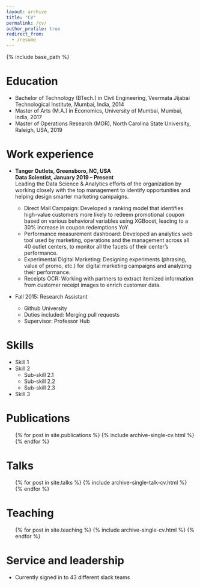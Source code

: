 ```yaml
---
layout: archive
title: "CV"
permalink: /cv/
author_profile: true
redirect_from:
  - /resume
---
```


{% include base_path %}

Education
======
* Bachelor of Technology (BTech.) in Civil Engineering, Veermata Jijabai Technological Institute, Mumbai, India, 2014
* Master of Arts (M.A.) in Economics, University of Mumbai, Mumbai, India, 2017
* Master of Operations Research (MOR), North Carolina State University, Raleigh, USA, 2019

Work experience
======
  * **Tanger Outlets, Greensboro, NC, USA  
    Data Scientist, January 2019 – Present**  
    Leading the Data Science & Analytics efforts of the organization by working closely with the top management to identify opportunities and helping design smarter marketing campaigns.
    * Direct Mail Campaign: 
      Developed a ranking model that identifies high-value customers more likely to redeem promotional coupon based on various behavioral variables using XGBoost, leading to a 30% increase in coupon redemptions YoY.
    * Performance measurement dashboard: 
      Developed an analytics web tool used by marketing, operations and the management across all 40 outlet centers, to monitor all the facets of their center’s performance.
    * Experimental Digital Marketing: 
      Designing experiments (phrasing, value of promo, etc.) for digital marketing campaigns and analyzing their performance.
    * Receipts OCR: 
      Working with partners to extract itemized information from customer receipt images to enrich customer data.

* Fall 2015: Research Assistant
  * Github University
  * Duties included: Merging pull requests
  * Supervisor: Professor Hub
  
Skills
======
* Skill 1
* Skill 2
  * Sub-skill 2.1
  * Sub-skill 2.2
  * Sub-skill 2.3
* Skill 3

Publications
======
  <ul>{% for post in site.publications %}
    {% include archive-single-cv.html %}
  {% endfor %}</ul>
  
Talks
======
  <ul>{% for post in site.talks %}
    {% include archive-single-talk-cv.html %}
  {% endfor %}</ul>
  
Teaching
======
  <ul>{% for post in site.teaching %}
    {% include archive-single-cv.html %}
  {% endfor %}</ul>
  
Service and leadership
======
* Currently signed in to 43 different slack teams
